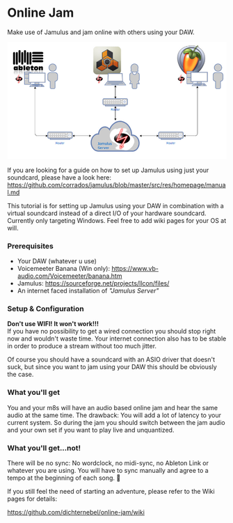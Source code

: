 # Online Jam
Make use of Jamulus and jam online with others using your DAW.

![](Assets/online-jam-diagram.jpg)

If you are looking for a guide on how to set up Jamulus using just your soundcard, please have a look here:
https://github.com/corrados/jamulus/blob/master/src/res/homepage/manual.md

This tutorial is for setting up Jamulus using your DAW in combination with a virtual soundcard instead of a direct I/O of your hardware soundcard. Currently only targeting Windows. Feel free to add wiki pages for your OS at will.

### Prerequisites

* Your DAW (whatever u use)
* Voicemeeter Banana (Win only): https://www.vb-audio.com/Voicemeeter/banana.htm
* Jamulus: https://sourceforge.net/projects/llcon/files/
* An internet faced installation of *"Jamulus Server"*

### Setup & Configuration

**Don't use WIFI! It won't work!!!**<br/>
If you have no possibility to get a wired connection you should stop right now and wouldn't waste time. Your internet connection also has to be stable in order to produce a stream without too much jitter.

Of course you should have a soundcard with an ASIO driver that doesn't suck, but since you want to jam using your DAW this should be obviously the case.

### What you'll get
You and your m8s will have an audio based online jam and hear the same audio at the same time. The drawback: You will add a lot of latency to your current system. So during the jam you should switch between the jam audio and your own set if you want to play live and unquantized. 

### What you'll get...not!
There will be no sync: No wordclock, no midi-sync, no Ableton Link or whatever you are using. You will have to sync manually and agree to a tempo at the beginning of each song. 🤷 

If you still feel the need of starting an adventure, please refer to the Wiki pages for details:

https://github.com/dichternebel/online-jam/wiki

